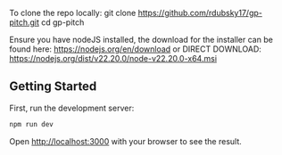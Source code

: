 To clone the repo locally:
git clone https://github.com/rdubsky17/gp-pitch.git
cd gp-pitch

Ensure you have nodeJS installed, the download for the installer can be found here: https://nodejs.org/en/download
or DIRECT DOWNLOAD: https://nodejs.org/dist/v22.20.0/node-v22.20.0-x64.msi

## Getting Started

First, run the development server:

```bash
npm run dev
```

Open [http://localhost:3000](http://localhost:3000) with your browser to see the result.
